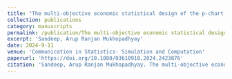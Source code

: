 ```yaml
---
title: "The multi-objective economic statistical design of the p-chart: NSGA II approach"
collection: publications
category: manuscripts
permalink: /publication/The multi-objective economic statistical design of the p-chart
excerpt: 'Sandeep, Arup Ranjan Mukhopadhyay'
date: 2024-9-11
venue: 'Communication in Statistics- Simulation and Computation'
paperurl: 'https://doi.org/10.1080/03610918.2024.2423876'
citation: 'Sandeep, Arup Ranjan Mukhopadhyay. The multi-objective economic statistical design of the p-chart: NSGA II approach. Communication in Statistics- Simulation and Computation, 2024.'
---
```


